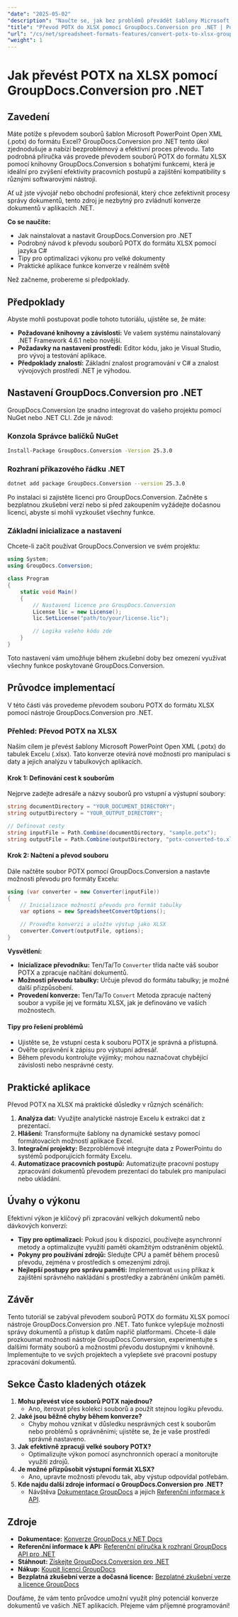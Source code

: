 ```yaml
---
"date": "2025-05-02"
"description": "Naučte se, jak bez problémů převádět šablony Microsoft PowerPoint Open XML (.potx) do souborů Excelu (.xlsx) pomocí nástroje GroupDocs.Conversion pro .NET. Postupujte podle tohoto komplexního průvodce a vylepšete si správu dokumentů."
"title": "Převod POTX do XLSX pomocí GroupDocs.Conversion pro .NET | Podrobný návod"
"url": "/cs/net/spreadsheet-formats-features/convert-potx-to-xlsx-groupdocs-conversion-net/"
"weight": 1
---
```


# Jak převést POTX na XLSX pomocí GroupDocs.Conversion pro .NET

## Zavedení

Máte potíže s převodem souborů šablon Microsoft PowerPoint Open XML (.potx) do formátu Excel? GroupDocs.Conversion pro .NET tento úkol zjednodušuje a nabízí bezproblémový a efektivní proces převodu. Tato podrobná příručka vás provede převodem souborů POTX do formátu XLSX pomocí knihovny GroupDocs.Conversion s bohatými funkcemi, která je ideální pro zvýšení efektivity pracovních postupů a zajištění kompatibility s různými softwarovými nástroji.

Ať už jste vývojář nebo obchodní profesionál, který chce zefektivnit procesy správy dokumentů, tento zdroj je nezbytný pro zvládnutí konverze dokumentů v aplikacích .NET.

**Co se naučíte:**
- Jak nainstalovat a nastavit GroupDocs.Conversion pro .NET
- Podrobný návod k převodu souborů POTX do formátu XLSX pomocí jazyka C#
- Tipy pro optimalizaci výkonu pro velké dokumenty
- Praktické aplikace funkce konverze v reálném světě

Než začneme, probereme si předpoklady.

## Předpoklady

Abyste mohli postupovat podle tohoto tutoriálu, ujistěte se, že máte:
- **Požadované knihovny a závislosti:** Ve vašem systému nainstalovaný .NET Framework 4.6.1 nebo novější.
- **Požadavky na nastavení prostředí:** Editor kódu, jako je Visual Studio, pro vývoj a testování aplikace.
- **Předpoklady znalostí:** Základní znalost programování v C# a znalost vývojových prostředí .NET je výhodou.

## Nastavení GroupDocs.Conversion pro .NET

GroupDocs.Conversion lze snadno integrovat do vašeho projektu pomocí NuGet nebo .NET CLI. Zde je návod:

### Konzola Správce balíčků NuGet
```bash
Install-Package GroupDocs.Conversion -Version 25.3.0
```

### Rozhraní příkazového řádku .NET
```bash
dotnet add package GroupDocs.Conversion --version 25.3.0
```

Po instalaci si zajistěte licenci pro GroupDocs.Conversion. Začněte s bezplatnou zkušební verzí nebo si před zakoupením vyžádejte dočasnou licenci, abyste si mohli vyzkoušet všechny funkce.

### Základní inicializace a nastavení

Chcete-li začít používat GroupDocs.Conversion ve svém projektu:
```csharp
using System;
using GroupDocs.Conversion;

class Program
{
    static void Main()
    {
        // Nastavení licence pro GroupDocs.Conversion
        License lic = new License();
        lic.SetLicense("path/to/your/license.lic");

        // Logika vašeho kódu zde
    }
}
```

Toto nastavení vám umožňuje během zkušební doby bez omezení využívat všechny funkce poskytované GroupDocs.Conversion.

## Průvodce implementací

V této části vás provedeme převodem souboru POTX do formátu XLSX pomocí nástroje GroupDocs.Conversion pro .NET.

### Přehled: Převod POTX na XLSX

Naším cílem je převést šablony Microsoft PowerPoint Open XML (.potx) do tabulek Excelu (.xlsx). Tato konverze otevírá nové možnosti pro manipulaci s daty a jejich analýzu v tabulkových aplikacích.

#### Krok 1: Definování cest k souborům
Nejprve zadejte adresáře a názvy souborů pro vstupní a výstupní soubory:
```csharp
string documentDirectory = "YOUR_DOCUMENT_DIRECTORY";
string outputDirectory = "YOUR_OUTPUT_DIRECTORY";

// Definovat cesty
string inputFile = Path.Combine(documentDirectory, "sample.potx");
string outputFile = Path.Combine(outputDirectory, "potx-converted-to.xlsx");
```

#### Krok 2: Načtení a převod souboru
Dále načtěte soubor POTX pomocí GroupDocs.Conversion a nastavte možnosti převodu pro formáty Excelu:
```csharp
using (var converter = new Converter(inputFile))
{
    // Inicializace možností převodu pro formát tabulky
    var options = new SpreadsheetConvertOptions();

    // Proveďte konverzi a uložte výstup jako XLSX
    converter.Convert(outputFile, options);
}
```
**Vysvětlení:**
- **Inicializace převodníku:** Ten/Ta/To `Converter` třída načte váš soubor POTX a zpracuje načítání dokumentů.
- **Možnosti převodu tabulky:** Určuje převod do formátu tabulky; je možné další přizpůsobení.
- **Provedení konverze:** Ten/Ta/To `Convert` Metoda zpracuje načtený soubor a vypíše jej ve formátu XLSX, jak je definováno ve vašich možnostech.

#### Tipy pro řešení problémů
- Ujistěte se, že vstupní cesta k souboru POTX je správná a přístupná.
- Ověřte oprávnění k zápisu pro výstupní adresář.
- Během převodu kontrolujte výjimky; mohou naznačovat chybějící závislosti nebo nesprávné cesty.

## Praktické aplikace

Převod POTX na XLSX má praktické důsledky v různých scénářích:
1. **Analýza dat:** Využijte analytické nástroje Excelu k extrakci dat z prezentací.
2. **Hlášení:** Transformujte šablony na dynamické sestavy pomocí formátovacích možností aplikace Excel.
3. **Integrační projekty:** Bezproblémově integrujte data z PowerPointu do systémů podporujících formáty Excelu.
4. **Automatizace pracovních postupů:** Automatizujte pracovní postupy zpracování dokumentů převodem prezentací do tabulek pro manipulaci nebo ukládání.

## Úvahy o výkonu

Efektivní výkon je klíčový při zpracování velkých dokumentů nebo dávkových konverzí:
- **Tipy pro optimalizaci:** Pokud jsou k dispozici, používejte asynchronní metody a optimalizujte využití paměti okamžitým odstraněním objektů.
- **Pokyny pro používání zdrojů:** Sledujte CPU a paměť během procesů převodu, zejména v prostředích s omezenými zdroji.
- **Nejlepší postupy pro správu paměti:** Implementovat `using` příkaz k zajištění správného nakládání s prostředky a zabránění únikům paměti.

## Závěr

Tento tutoriál se zabýval převodem souborů POTX do formátu XLSX pomocí nástroje GroupDocs.Conversion pro .NET. Tato funkce vylepšuje možnosti správy dokumentů a přístup k datům napříč platformami. Chcete-li dále prozkoumat možnosti nástroje GroupDocs.Conversion, experimentujte s dalšími formáty souborů a možnostmi převodu dostupnými v knihovně. Implementujte to ve svých projektech a vylepšete své pracovní postupy zpracování dokumentů.

## Sekce Často kladených otázek

1. **Mohu převést více souborů POTX najednou?**
   - Ano, iterovat přes kolekci souborů a použít stejnou logiku převodu.
2. **Jaké jsou běžné chyby během konverze?**
   - Chyby mohou vznikat v důsledku nesprávných cest k souborům nebo problémů s oprávněními; ujistěte se, že je vaše prostředí správně nastaveno.
3. **Jak efektivně zpracuji velké soubory POTX?**
   - Optimalizujte výkon pomocí asynchronních operací a monitorujte využití zdrojů.
4. **Je možné přizpůsobit výstupní formát XLSX?**
   - Ano, upravte možnosti převodu tak, aby výstup odpovídal potřebám.
5. **Kde najdu další zdroje informací o GroupDocs.Conversion pro .NET?**
   - Návštěva [Dokumentace GroupDocs](https://docs.groupdocs.com/conversion/net/) a jejich [Referenční informace k API](https://reference.groupdocs.com/conversion/net/).

## Zdroje
- **Dokumentace:** [Konverze GroupDocs v NET Docs](https://docs.groupdocs.com/conversion/net/)
- **Referenční informace k API:** [Referenční příručka k rozhraní GroupDocs API pro .NET](https://reference.groupdocs.com/conversion/net/)
- **Stáhnout:** [Získejte GroupDocs.Conversion pro .NET](https://releases.groupdocs.com/conversion/net/)
- **Nákup:** [Koupit licenci GroupDocs](https://purchase.groupdocs.com/buy)
- **Bezplatná zkušební verze a dočasná licence:** [Bezplatné zkušební verze a licence GroupDocs](https://releases.groupdocs.com/conversion/net/)

Doufáme, že vám tento průvodce umožní využít plný potenciál konverze dokumentů ve vašich .NET aplikacích. Přejeme vám příjemné programování!